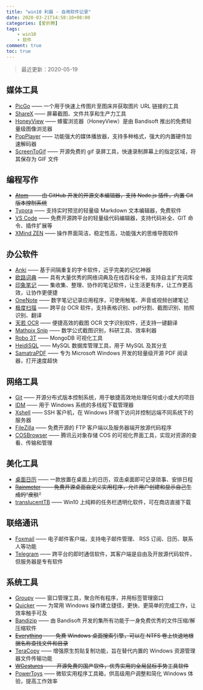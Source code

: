 ```yaml
---
title: "win10 利器 - 自用软件记录"
date: 2020-03-21T14:58:10+08:00
categories: [爱折腾]
tags:
    - win10
    - 软件
comment: true
toc: true
---
```


> 最近更新：2020-05-19

## 媒体工具

- [PicGo](https://molunerfinn.com/PicGo/) —— 一个用于快速上传图片至图床并获取图片 URL 链接的工具
- [ShareX](https://getsharex.com/) ——  屏幕截图、文件共享和生产力工具
- [HoneyView](https://cn.bandisoft.com/) —— 蜂蜜浏览器（HoneyView）是由 Bandisoft 推出的免费轻量级图像浏览器
- [PopPlayer](https://daumpotplayer.com/download/) —— 功能强大的媒体播放器，支持多种格式，强大的内置硬件加速解码器
- [ScreenToGif](https://www.screentogif.com/?l=zh_cn) —— 开源免费的 gif 录屏工具，快速录制屏幕上的指定区域，将其保存为 GIF 文件

## 编程写作

- ~~[Atom](https://atom.io/) —— 由 GitHub 开发的开源文本编辑器，支持 Node.js 插件，内置 Git 版本控制系统~~
- [Typora](https://typora.io/) —— 支持实时预览的轻量级 Markdown 文本编辑器，免费软件
- [VS Code](https://code.visualstudio.com/) —— 免费开源跨平台的轻量级代码编辑器，支持代码补全、GIT 命令、插件扩展等
- [XMind ZEN](https://www.xmind.cn/zen/) —— 操作界面简洁，稳定性高，功能强大的思维导图软件


## 办公软件

- [Anki](https://apps.ankiweb.net/) —— 基于间隔重复的字卡软件，近乎完美的记忆神器
- [欧路词典](https://www.eudic.net/v4/en/app/eudic) —— 具有大量优秀的网络词典及在线百科全书，支持自主扩充词库
- [印象笔记](https://www.yinxiang.com/) —— 集收集、整理、协作的笔记软件，让生活更有序，让工作更高效，让协作更便捷
- [OneNote](https://www.microsoft.com/zh-hk/microsoft-365/onenote/digital-note-taking-app?rtc=1)  —— 数字笔记记录应用程序，可使用触笔、声音或视频创建笔记
- [极度扫描](http://jidusm.wrste.com/) —— 跨平台 OCR 软件，支持表格识别、pdf分割、截图识别、拍照识别、翻译
- [天若 OCR](https://tianruoocr.cn/) —— 便捷高效的截图 OCR 文字识别软件，还支持一键翻译
- [Mathpix Snip](https://mathpix.com/) —— 数学公式截图识别，科研工具、效率利器
- [Robo 3T](https://robomongo.org/) —— MongoDB 可视化工具
- [HeidiSQL](https://robomongo.org/) —— MySQL 数据库管理工具，用于 MySQL 及其分支
- [SamatraPDF](https://www.sumatrapdfreader.org/free-pdf-reader.html) —— 专为 Microsoft Windows 开发的轻量级开源 PDF 阅读器，打开速度超快


## 网络工具

- [Git](https://git-scm.com/) —— 开源分布式版本控制系统，用于敏捷高效地处理任何或小或大的项目
- [IDM](https://www.internetdownloadmanager.com/) —— 用于 Windows 系统的多线程下载管理器
- [Xshell](https://www.netsarang.com/zh/xshell/) —— SSH 客户机，在 Windows 环境下访问并控制远端不同系统下的服务器
- [FileZilla](https://filezilla-project.org/) —— 免费开源的 FTP 客户端以及服务器端开放源代码程序
- [COSBrowser](https://cloud.tencent.com/document/product/436/11366) —— 腾讯云对象存储 COS 的可视化界面工具，实现对资源的查看、传输和管理


## 美化工具

- [桌面日历](http://chs.desktopcal.com/chs/) —— 一款放置在桌面上的日历，双击桌面即可记录琐事、安排日程
- ~~[Rainmeter](https://www.rainmeter.net/) —— 免费开源桌面自定义实用程序，允许用户创建和显示自己生成的“皮肤”~~
- [translucentTB](https://github.com/TranslucentTB/TranslucentTB) —— Win10 上纯粹的任务栏透明化软件，可在商店直接下载


## 联络通讯

- [Foxmail](https://www.foxmail.com/) —— 电子邮件客户端，支持电子邮件管理、 RSS 订阅、日历、联系人等功能
- [Telegram](https://telegram.org/) —— 跨平台的即时通信软件，其客户端是自由及开放源代码软件，但服务器是专有软件


## 系统工具

- [Groupy](https://www.stardock.com/products/groupy/) —— 窗口管理工具，聚合所有程序，并用标签管理窗口
- [Quicker](https://www.getquicker.net/) —— 为常用 Windows 操作建立捷径，更快、更简单的完成工作，让效率触手可及
- [Bandizip](https://cn.bandisoft.com/) —— 由 Bandisoft 开发的集所有功能于一身免费优秀的文件压缩/解压缩软件
- ~~[Everything](https://www.voidtools.com/zh-cn/) —— 免费 Windows 桌面搜索引擎，可以在 NTFS 卷上快速地根据名称查找文件和目录~~
- [TeraCopy](https://www.codesector.com/teracopy) —— 增强原生剪贴复制功能，旨在替代内置的 Windows 资源管理器文件传输功能
- ~~[WGestures](http://www.yingdev.com/projects/wgestures) —— 开源免费的国产软件，优秀实用的全局鼠标手势工具软件~~
- [PowerToys](https://github.com/microsoft/PowerToys) —— 微软实用程序工具箱，供高级用户调整和简化 Windows 体验，提高工作效率
